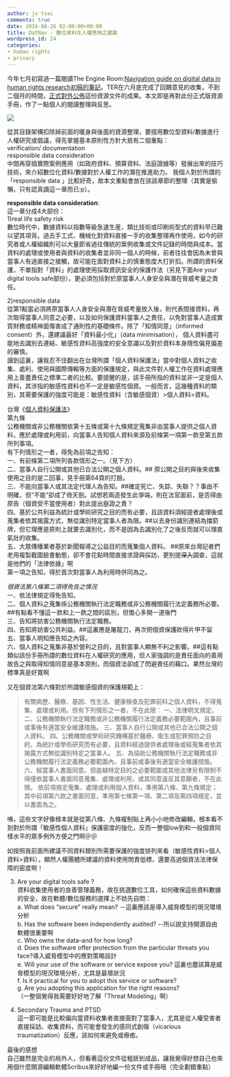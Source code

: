 ```yaml
---
author: jx tsai
comments: true
date: 2016-08-26 02:00:00+00:00
title: DatNav - 數位資料在人權應用之建議
wordpress_id: 24
categories:
- human rights
- privacy
---
```


今年七月初寫過一篇閱讀The Engine Room:[Navigation guide on digital data in human rights research初稿的筆記](http://self.jxtsai.info/2016/07/digital-data-in-human-rights.html)。TER在六月底完成了回饋意見的收集，不到二個月的時間，[正式對外公佈](https://www.theengineroom.org/datnav-digital-data-in-human-rights-research/)這份資源文件的成果。本文即是再對此份正式版資源手冊，作了一點個人的閱讀整理與反思。   
  
![](https://3.bp.blogspot.com/-ozV-O8BLwEA/V75cz2mG-gI/AAAAAAAAKzE/-vlkVvT2Howho1YsB5VQB8HBHcz0ma0gwCLcB/s1600/datnav-twitter-card-1012x506.png)  
  
從其目錄架構扣除掉前面的暖身與後面的資源整理，要擅用數位型資料/數據進行人權研究或倡議，得先掌握基本原則性方針大抵有二個重點：  
verification/ documentation  
responsible data consideration  
中間再穿插實際案例應用（如政府資料、預算資料、法庭證據等）發展出來的技巧技術，來介紹數位化資料/數據對於人權工作的潛在推進助力。 我個人對於所謂的「responsible data 」比較好奇，故本文重點會放在該該章節的整理（其實是偷懶，只有認真讀這一章而已:p）。  
  
**responsible data consideration**:  
這一章分成4大部份：  
1)real life safety risk  
數位時代中，數據資料以指數等級急速生産，類比技術或印刷術型式的資料早已難以望其項背。過去手工式、機械化對資料直接一手的收集整理再作使用，如今的研究者或人權組織則可以大量節省過往傳統的案例收集或文件記錄的時間與成本。當資料的處理或使用者與資料的收集者並非同一個人的時候，前者往往會因為未曾與當事人有過直接之接觸，故可能在面對資料上的慎重態度大打折扣。所謂的資料保護，不單指對「資料」的處理使用採取資訊安全的保護作法（另見下面Are your digital tools  safe部份），更必須包括對於原當事人人身安全與潛在脅威考量之責任。  
  
2)responsible data  
從第1點當必須將原當事人人身安全與潛在脅威考量放入後，則代表間接資料，再次取得當事人同意之必要，以及如何保護資料當事人之責任，以免對當事人造成實質財務或精神面傷害成了通則性的基礎條件。除了「知情同意」（informed consent）外，還建議最好「資料最小化」（data minimisation）， 個人資料盡可能地去識別去連結、敏感性資料高強度的安全意識以及對於資料本身隱性偏見偏差的審慎。  
讀到這裏，讓我忍不住翻出在台灣所謂「個人資料保護法」當中對個人資料之收集、處利、使用與國際傳輸等方面的保護規定，與此文件對人權工作在資料處理應用上善盡責任之標準二者的比較。要提醒的是，該手冊所指的資料並非一定是個人資料，其涉指的敏感性資料也不一定是敏感性個資。一般而言，這幾種資料的類別，其需要保護的強度可能是：敏感性資料（含敏感個資）>個人資料>資料。  
  
台灣《[個人資料保護法](http://law.moj.gov.tw/LawClass/LawAll.aspx?PCode=I0050021)》  
第九條  
公務機關或非公務機關依第十五條或第十九條規定蒐集非由當事人提供之個人資料，應於處理或利用前，向當事人告知個人資料來源及前條第一項第一款至第五款所列事項。  
有下列情形之一者，得免為前項之告知：  
一、有前條第二項所列各款情形之一。（見下方）  
二、當事人自行公開或其他已合法公開之個人資料。## 原公開之目的與後來收集使用之目的是二回事，見手冊第64頁的打臉。  
三、不能向當事人或其法定代理人為告知。##確定死亡、失踪、失聯？？事由不明確，但“不能”卻成了倚天劍。試想若兩造發生此爭端，則在法官面前，是否得由原告（個資受不當使用者）對此提出𡒊證之責？  
四、基於公共利益為統計或學術研究之目的而有必要，且該資料須經提者處理後或蒐集者依其揭露方式，無從識別特定當事人者為限。##以去身份識別連結為擋箭牌，但它理應是原則上就要去識別化，而不是因為去識別化了之後反而就可以理直氣壯的收集。  
五、大眾傳播業者基於新聞報導之公益目的而蒐集個人資料。 ##原來台灣記者們老用複製截圖臉書動態，卻不會花點時間直接求證與採訪，更別提<strike>深入</strike>調查，這就是他們的「法律依據」啊  
第一項之告知，得於首次對當事人為利用時併同為之。  
  
_個資法第八條第二項得免告之情況_  
一、依法律規定得免告知。  
二、個人資料之蒐集係公務機關執行法定職務或非公務機關履行法定義務所必要。 ##有點看不懂這一款和上一款之間的區別，但憺心多開一道後門  
三、告知將妨害公務機關執行法定職務。  
四、告知將妨害公共利益。##這裏應是屠龍刀，再次把個資保護砍得片甲不留  
五、當事人明知應告知之內容。  
六、個人資料之蒐集非基於營利之目的，且對當事人顯無不利之影響。##這有點類似該份手冊所謂的數位資料在人權研究的應用，但人家強調的是責任面向的善用故告之與取得知情同意是基本原則，而個資法卻成了閃避責任的藉口。果然台灣的標準真是好寬啊  
  
又在個資法第六條對於所謂敏感個資的保護規範上：  


<blockquote>有關病歷、醫療、基因、性生活、健康檢查及犯罪前科之個人資料，不得蒐集、處理或利用。但有下列情形之一者，不在此限：  
一、法律明文規定。  
二、公務機關執行法定職務或非公務機關履行法定義務必要範圍內，且事前或事後有適當安全維護措施。  
三、當事人自行公開或其他已合法公開之個人資料。  
四、公務機關或學術研究機構基於醫療、衛生或犯罪預防之目的，為統計或學術研究而有必要，且資料經過提供者處理後或經蒐集者依其揭露方式無從識別特定之當事人。  
五、為協助公務機關執行法定職務或非公務機關履行法定義務必要範圍內，且事前或事後有適當安全維護措施。  
六、經當事人書面同意。但逾越特定目的之必要範圍或其他法律另有限制不得僅依當事人書面同意蒐集、處理或利用，或其同意違反其意願者，不在此限。  
依前項規定蒐集、處理或利用個人資料，準用第八條、第九條規定；其中前項第六款之書面同意，準用第七條第一項、第二項及第四項規定，並以書面為之。</blockquote>

咦，這些文字好像根本就是從第八條、九條複制貼上再小小地修改編輯，根本看不到對於所謂「敏感性個人資料」保護密度的強化，反而一整個low到和一般個資同樣水平的眾多例外方便之門啊＠＠  
  
如按照我前面所建議不同資料類別所需要保護的強度排列來看（敏感性資料>個人資料>資料），顯然人權團體所建議的資料使用問責低標，還要高過個資法法律保障的密度啊！  
  
3) Are your digital tools  safe ?  
資料收集使用者的良善管理義務，故在挑選數位工具，如何確保這些資料數據的安全，故在軟體/數位服務的選擇上不妨先自問：  
a. What does “secure” really mean? －這裏應該是導入威脅模型的現況環境分析  
b. Has the software been independently audited? --所以說支持開源自由軟體很重要啊  
c. Who owns the data–and for how long?  
d. Does the software offer protection from the particular threats you face?導入威脅模型中的應對策略設計  
e. Will your use of the software or service expose you? 這裏也塵該算是威脅模型的現況環境分析，尤其是最壞狀況  
f. Is it practical for you to adopt this service or software?  
g. Are you adopting this application for the right reasons?  
（一整個覺得我需要好好地了解「Threat Modeling」啊）   
  
4) Secondary Trauma and PTSD  
這一節可能是比較偏向當資料收集者直接面對了當事人，尤其是從人權受害者直接採訪、收集資料，而可能會發生的感同式創傷（vicarious traumatization）反應，該如何來避免或療癒。  
  
最後的感想  
自己雖然是完全的局外人，但看著這份文件從粗胚到成品，讓我覺得好想自己也來用個什麼開源編輯軟體Scribus來好好地編一份文件或手冊哦（完全劃錯重點）  
  


